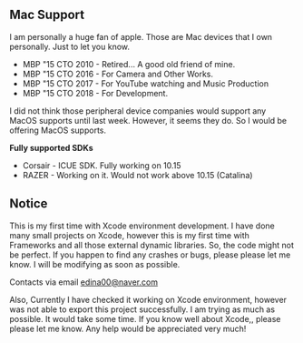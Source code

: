 ## Mac Support
I am personally a huge fan of apple. Those are Mac devices that I own personally. Just to let you know.

- MBP "15 CTO 2010 - Retired... A good old friend of mine.
- MBP "15 CTO 2016 - For Camera and Other Works.
 - MBP "15 CTO 2017 - For YouTube watching and Music Production
 - MBP "15 CTO 2018 - For Development. 

I did not think those peripheral device companies would support any MacOS supports until last week. However, it seems they do. So I would be offering MacOS supports. 

**Fully supported SDKs**
 - Corsair - ICUE SDK. Fully working on 10.15
 - RAZER - Working on it. Would not work above 10.15 (Catalina)

## Notice
This is my first time with Xcode environment development. I have done many small projects on Xcode, however this is my first time with Frameworks and all those external dynamic libraries. So, the code might not be perfect. If you happen to find any crashes or bugs, please please let me know. I will be modifying as soon as possible. 

Contacts via email edina00@naver.com

Also, Currently I have checked it working on Xcode environment, however was not able to export this project successfully. I am trying as much as possible. It would take some time. If you know well about Xcode,, please please let me know.  Any help would be appreciated very much!
